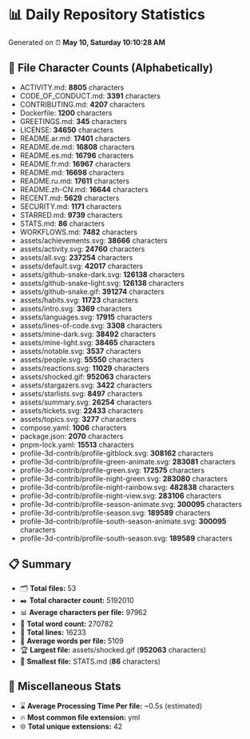 # 📊 Daily Repository Statistics
Generated on ⏰ **May 10, Saturday 10:10:28 AM**

## 📂 File Character Counts (Alphabetically)
- ACTIVITY.md: **8805** characters
- CODE_OF_CONDUCT.md: **3391** characters
- CONTRIBUTING.md: **4207** characters
- Dockerfile: **1200** characters
- GREETINGS.md: **345** characters
- LICENSE: **34650** characters
- README.ar.md: **17401** characters
- README.de.md: **16808** characters
- README.es.md: **16796** characters
- README.fr.md: **16967** characters
- README.md: **16698** characters
- README.ru.md: **17611** characters
- README.zh-CN.md: **16644** characters
- RECENT.md: **5629** characters
- SECURITY.md: **1171** characters
- STARRED.md: **9739** characters
- STATS.md: **86** characters
- WORKFLOWS.md: **7482** characters
- assets/achievements.svg: **38666** characters
- assets/activity.svg: **24760** characters
- assets/all.svg: **237254** characters
- assets/default.svg: **42017** characters
- assets/github-snake-dark.svg: **126138** characters
- assets/github-snake-light.svg: **126138** characters
- assets/github-snake.gif: **391274** characters
- assets/habits.svg: **11723** characters
- assets/intro.svg: **3369** characters
- assets/languages.svg: **17915** characters
- assets/lines-of-code.svg: **3308** characters
- assets/mine-dark.svg: **38492** characters
- assets/mine-light.svg: **38465** characters
- assets/notable.svg: **3537** characters
- assets/people.svg: **55550** characters
- assets/reactions.svg: **11029** characters
- assets/shocked.gif: **952063** characters
- assets/stargazers.svg: **3422** characters
- assets/starlists.svg: **8497** characters
- assets/summary.svg: **26254** characters
- assets/tickets.svg: **22433** characters
- assets/topics.svg: **3277** characters
- compose.yaml: **1006** characters
- package.json: **2070** characters
- pnpm-lock.yaml: **15513** characters
- profile-3d-contrib/profile-gitblock.svg: **308162** characters
- profile-3d-contrib/profile-green-animate.svg: **283081** characters
- profile-3d-contrib/profile-green.svg: **172575** characters
- profile-3d-contrib/profile-night-green.svg: **283080** characters
- profile-3d-contrib/profile-night-rainbow.svg: **482838** characters
- profile-3d-contrib/profile-night-view.svg: **283106** characters
- profile-3d-contrib/profile-season-animate.svg: **300095** characters
- profile-3d-contrib/profile-season.svg: **189589** characters
- profile-3d-contrib/profile-south-season-animate.svg: **300095** characters
- profile-3d-contrib/profile-south-season.svg: **189589** characters

## 📋 Summary
- 🗂️ **Total files:** 53
- ✒️ **Total character count:** 5192010
- 📊 **Average characters per file:** 97962
- 📝 **Total word count:** 270782
- 🧾 **Total lines:** 16233
- 📐 **Average words per file:** 5109
- 🏆 **Largest file:** assets/shocked.gif (**952063** characters)
- 🥉 **Smallest file:** STATS.md (**86** characters)

## 🌟 Miscellaneous Stats
- ⌛ **Average Processing Time Per file:** ~0.5s (estimated)
- 🔥 **Most common file extension:** yml
- 🌐 **Total unique extensions:** 42
